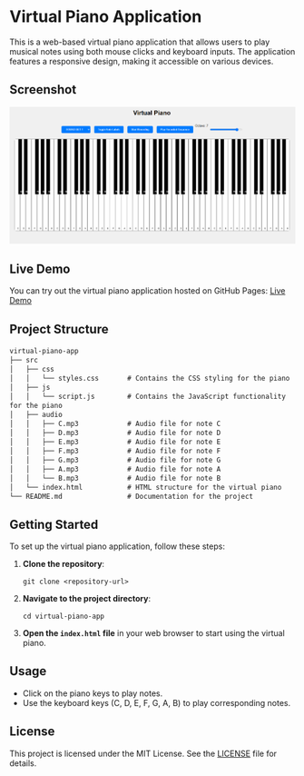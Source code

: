 # Virtual Piano Application

This is a web-based virtual piano application that allows users to play musical notes using both mouse clicks and keyboard inputs. The application features a responsive design, making it accessible on various devices.

## Screenshot

![Virtual Piano Screenshot](screenshot.png)

## Live Demo

You can try out the virtual piano application hosted on GitHub Pages: [Live Demo](https://pakkid.github.io/virtual-piano)

## Project Structure

```
virtual-piano-app
├── src
│   ├── css
│   │   └── styles.css       # Contains the CSS styling for the piano
│   ├── js
│   │   └── script.js        # Contains the JavaScript functionality for the piano
│   ├── audio
│   │   ├── C.mp3            # Audio file for note C
│   │   ├── D.mp3            # Audio file for note D
│   │   ├── E.mp3            # Audio file for note E
│   │   ├── F.mp3            # Audio file for note F
│   │   ├── G.mp3            # Audio file for note G
│   │   ├── A.mp3            # Audio file for note A
│   │   └── B.mp3            # Audio file for note B
│   └── index.html           # HTML structure for the virtual piano
└── README.md                # Documentation for the project
```

## Getting Started

To set up the virtual piano application, follow these steps:

1. **Clone the repository**:
   ```
   git clone <repository-url>
   ```

2. **Navigate to the project directory**:
   ```
   cd virtual-piano-app
   ```

3. **Open the `index.html` file** in your web browser to start using the virtual piano.

## Usage

- Click on the piano keys to play notes.
- Use the keyboard keys (C, D, E, F, G, A, B) to play corresponding notes.

## License

This project is licensed under the MIT License. See the [LICENSE](LICENSE) file for details.